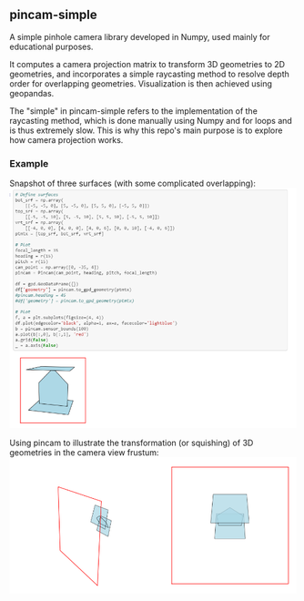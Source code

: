 ## pincam-simple
A simple pinhole camera library developed in Numpy, used mainly for educational purposes. 

It computes a camera projection matrix to transform 3D geometries to 2D geometries, and incorporates a simple raycasting method to resolve depth order for overlapping geometries. Visualization is then achieved using geopandas.

The "simple" in pincam-simple refers to the implementation of the raycasting method, which is done manually using Numpy and for loops and is thus extremely slow. This is why this repo's main purpose is to explore how camera projection works.

### Example
Snapshot of three surfaces (with some complicated overlapping):
![x](/resources/imgs/box_example.PNG "x")

Using pincam to illustrate the transformation (or squishing) of 3D geometries in the camera view frustum:
![x](/resources/imgs/view_frustrum.png "x")
